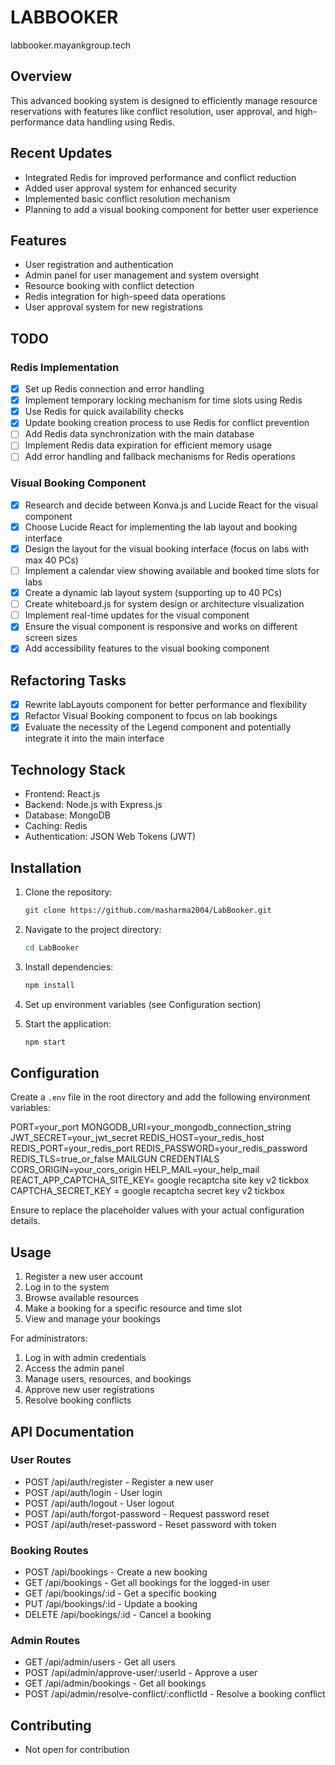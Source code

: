 # LABBOOKER

labbooker.mayankgroup.tech

## Overview
This advanced booking system is designed to efficiently manage resource reservations with features like conflict resolution, user approval, and high-performance data handling using Redis.

## Recent Updates

- Integrated Redis for improved performance and conflict reduction
- Added user approval system for enhanced security
- Implemented basic conflict resolution mechanism
- Planning to add a visual booking component for better user experience

## Features

- User registration and authentication
- Admin panel for user management and system oversight
- Resource booking with conflict detection
- Redis integration for high-speed data operations
- User approval system for new registrations

## TODO

### Redis Implementation

- [x] Set up Redis connection and error handling
- [x] Implement temporary locking mechanism for time slots using Redis
- [x] Use Redis for quick availability checks
- [x] Update booking creation process to use Redis for conflict prevention
- [ ] Add Redis data synchronization with the main database
- [ ] Implement Redis data expiration for efficient memory usage
- [ ] Add error handling and fallback mechanisms for Redis operations

### Visual Booking Component

- [x] Research and decide between Konva.js and Lucide React for the visual component
- [x] Choose Lucide React for implementing the lab layout and booking interface
- [x] Design the layout for the visual booking interface (focus on labs with max 40 PCs)
- [ ] Implement a calendar view showing available and booked time slots for labs
- [x] Create a dynamic lab layout system (supporting up to 40 PCs)
- [ ] Create whiteboard.js for system design or architecture visualization
- [ ] Implement real-time updates for the visual component
- [x] Ensure the visual component is responsive and works on different screen sizes
- [x] Add accessibility features to the visual booking component

## Refactoring Tasks

- [x] Rewrite labLayouts component for better performance and flexibility
- [x] Refactor Visual Booking component to focus on lab bookings
- [x] Evaluate the necessity of the Legend component and potentially integrate it into the main interface

## Technology Stack

- Frontend: React.js
- Backend: Node.js with Express.js
- Database: MongoDB
- Caching: Redis
- Authentication: JSON Web Tokens (JWT)

## Installation

1. Clone the repository:

   ```bash
   git clone https://github.com/masharma2004/LabBooker.git
   ```

2. Navigate to the project directory:

   ```bash
   cd LabBooker
   ```

3. Install dependencies:

   ```bash
   npm install
   ```

4. Set up environment variables (see Configuration section)

5. Start the application:

   ```bash
   npm start
   ```

## Configuration

Create a `.env` file in the root directory and add the following environment variables:

PORT=your_port
MONGODB_URI=your_mongodb_connection_string
JWT_SECRET=your_jwt_secret
REDIS_HOST=your_redis_host
REDIS_PORT=your_redis_port
REDIS_PASSWORD=your_redis_password
REDIS_TLS=true_or_false
MAILGUN CREDENTIALS
CORS_ORIGIN=your_cors_origin
HELP_MAIL=your_help_mail
REACT_APP_CAPTCHA_SITE_KEY= google recaptcha site key v2 tickbox
CAPTCHA_SECRET_KEY = google recaptcha secret key v2 tickbox

Ensure to replace the placeholder values with your actual configuration details.

## Usage

1. Register a new user account
2. Log in to the system
3. Browse available resources
4. Make a booking for a specific resource and time slot
5. View and manage your bookings

For administrators:

1. Log in with admin credentials
2. Access the admin panel
3. Manage users, resources, and bookings
4. Approve new user registrations
5. Resolve booking conflicts

## API Documentation

### User Routes

- POST /api/auth/register - Register a new user
- POST /api/auth/login - User login
- POST /api/auth/logout - User logout
- POST /api/auth/forgot-password - Request password reset
- POST /api/auth/reset-password - Reset password with token

### Booking Routes

- POST /api/bookings - Create a new booking
- GET /api/bookings - Get all bookings for the logged-in user
- GET /api/bookings/:id - Get a specific booking
- PUT /api/bookings/:id - Update a booking
- DELETE /api/bookings/:id - Cancel a booking

### Admin Routes

- GET /api/admin/users - Get all users
- POST /api/admin/approve-user/:userId - Approve a user
- GET /api/admin/bookings - Get all bookings
- POST /api/admin/resolve-conflict/:conflictId - Resolve a booking conflict

## Contributing

- Not open for contribution
